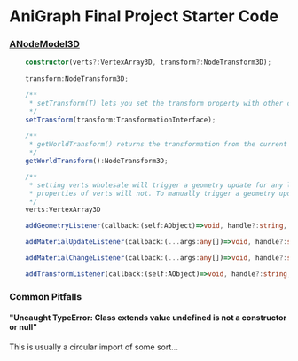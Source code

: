 # AniGraph Final Project Starter Code



### [ANodeModel3D]()


```typescript
    constructor(verts?:VertexArray3D, transform?:NodeTransform3D);
    
    transform:NodeTransform3D;

    /**
     * setTransform(T) lets you set the transform property with other classes, particularly with a Mat4 matrix 
     */
    setTransform(transform:TransformationInterface);
    
    /**
     * getWorldTransform() returns the transformation from the current node to world coordinates, computed by multiplying with parent transformations as you did in 2D for A2. This time we have implemented it for you, as it is essentially the same as it was in A2. 
     */
    getWorldTransform():NodeTransform3D;

    /**
     * setting verts wholesale will trigger a geometry update for any listening views, but updating individual
     * properties of verts will not. To manually trigger a geometry update, call signalGeometryUpdate()
     */
    verts:VertexArray3D

    addGeometryListener(callback:(self:AObject)=>void, handle?:string, synchronous:boolean=true):ACallbackSwitch

    addMaterialUpdateListener(callback:(...args:any[])=>void, handle?:string):ACallbackSwitch

    addMaterialChangeListener(callback:(...args:any[])=>void, handle?:string):ACallbackSwitch

    addTransformListener(callback:(self:AObject)=>void, handle?:string, synchronous:boolean=true):ACallbackSwitch
```





### Common Pitfalls

#### "Uncaught TypeError: Class extends value undefined is not a constructor or null"
This is usually a circular import of some sort...

